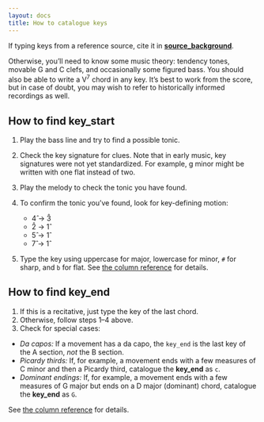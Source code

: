 ```yaml
---
layout: docs 
title: How to catalogue keys
---
```


If typing keys from a reference source, cite it in **[source_background](/docs/references/columns#source-background)**.

Otherwise, you’ll need to know some music theory: tendency tones, movable G and C clefs, and occasionally some figured bass. You should also be able to write a V<sup>7</sup> chord in any key. It’s best to work from the score, but in case of doubt, you may wish to refer to historically informed recordings as well.

## How to find **key_start**

1. Play the bass line and try to find a possible tonic.
2. Check the key signature for clues. Note that in early music, key signatures were not yet standardized. For example, g minor might be written with one flat instead of two.
3. Play the melody to check the tonic you have found.
4. To confirm the tonic you’ve found, look for key-defining motion:
    - 4̂ → 3̂
    - 2̂ → 1̂
    - 5̂ → 1̂
    - 7̂ → 1̂
   
5. Type the key using uppercase for major, lowercase for minor, `#` for sharp, and `b` for flat. See [the column reference](/docs/references/columns#key-start-key-end) for details.

## How to find **key_end**

1. If this is a recitative, just type the key of the last chord.
2. Otherwise, follow steps 1–4 above.
3. Check for special cases:
- _Da capos:_ If a movement has a da capo, the `key_end` is the last key of the A section, <em>not</em> the B section.
- _Picardy thirds:_ If, for example, a movement ends with a few measures of C minor and then a Picardy third, catalogue the **key_end** as `c`.
- _Dominant endings:_ If, for example, a movement ends with a few measures of G major but ends on a D major (dominant) chord, catalogue the **key_end** as `G`.

See [the column reference](/docs/references/columns#key-start-key-end) for details.